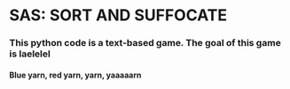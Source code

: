 # SAS: SORT AND SUFFOCATE 
### This python code is a text-based game. The goal of this game is laelelel
#### Blue yarn, red yarn, yarn, yaaaaarn
